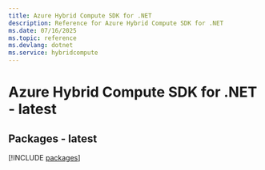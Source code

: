 ```yaml
---
title: Azure Hybrid Compute SDK for .NET
description: Reference for Azure Hybrid Compute SDK for .NET
ms.date: 07/16/2025
ms.topic: reference
ms.devlang: dotnet
ms.service: hybridcompute
---
```

# Azure Hybrid Compute SDK for .NET - latest
## Packages - latest
[!INCLUDE [packages](hybrid-compute-index.md)]